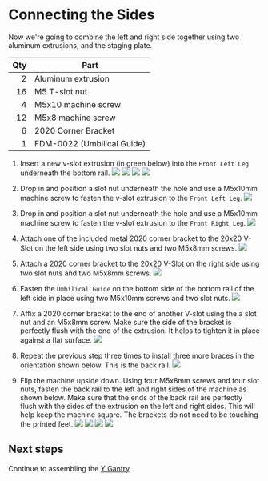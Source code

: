 # Connecting the Sides

Now we're going to combine the left and right side together using two aluminum extrusions, and the staging plate.

| Qty | Part                       |
|----:|----------------------------|
|   2 | Aluminum extrusion         |
|  16 | M5 T-slot nut              |
|   4 | M5x10 machine screw        |
|  12 | M5x8 machine screw         |
|   6 | 2020 Corner Bracket        |
|   1 | FDM-0022 (Umbilical Guide) |

1. Insert a new v-slot extrusion (in green below) into the `Front Left Leg` underneath the bottom rail.
  ![](images/Connecting-The-Sides-Step-1.png)
  ![](images/Connecting-The-Sides-Step-1-2.png)
  ![](images/Connecting-The-Sides-Step-1-3.png)
  ![](images/v_slot_into_frame.png)

1. Drop in and position a slot nut underneath the hole and use a M5x10mm machine screw to fasten the v-slot extrusion to the `Front Left Leg`.
  ![](images/Connecting-The-Sides-Step-2.png)

1. Drop in and position a slot nut underneath the hole and use a M5x10mm machine screw to fasten the v-slot extrusion to the `Front Right Leg`.
  ![](images/Connecting-The-Sides-Step-3.png)

1. Attach one of the included metal 2020 corner bracket to the 20x20 V-Slot on the left side using two slot nuts and two M5x8mm screws.
  ![](images/Connecting-The-Sides-Step-4.png)

1. Attach a 2020 corner bracket to the 20x20 V-Slot on the right side using two slot nuts and two M5x8mm screws.
  ![](images/Connecting-The-Sides-Step-5.png)

1. Fasten the `Umbilical Guide` on the bottom side of the bottom rail of the left side in place using two M5x10mm screws and two slot nuts.
  ![](images/Connecting-The-Sides-Step-6.png)

1. Affix a 2020 corner bracket to the end of another V-slot using the a slot nut and an M5x8mm screw. Make sure the side of the bracket is perfectly flush with the end of the extrusion. It helps to tighten it in place against a flat surface.
  ![](images/Connecting-The-Sides-Step-7.png)

1. Repeat the previous step three times to install three more braces in the orientation shown below. This is the back rail.
  ![](images/Connecting-The-Sides-Step-8.png)

1. Flip the machine upside down. Using four M5x8mm screws and four slot nuts, fasten the back rail to the left and right sides of the machine as shown below. Make sure that the ends of the back rail are perfectly flush with the sides of the extrusion on the left and right sides. This will help keep the machine square. The brackets do not need to be touching the printed feet.
  ![](images/Connecting-The-Sides-Step-9.png)
  ![](images/Connecting-The-Sides-Step-9-2.png)
  ![](images/Connecting-The-Sides-Step-9-3.png)
  ![](images/Connecting-The-Sides-Step-9-4.png)

## Next steps

Continue to assembling the [Y Gantry](../y-gantry-assembly/index.md).
